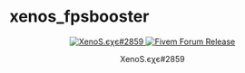# xenos_fpsbooster

<div align="center">
    <p>
        <a href="https://discord.com/brand-new">
            <img alt="XenoS.єχє#2859" src="https://i.imgur.com/5vd9yxD.png">
        </a>
        <a href="https://example.com">
            <img alt="Fivem Forum Release" src="https://img.shields.io/badge/Fivem%20Forum-Release-orange">
        </a>
    </p>
    <p>
        XenoS.єχє#2859
    </p>
</div>
